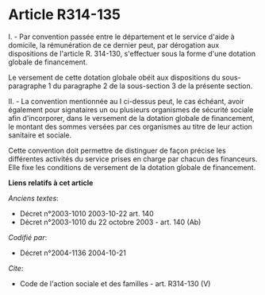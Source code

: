 # Article R314-135

I. - Par convention passée entre le département et le service d'aide à domicile, la rémunération de ce dernier peut, par
dérogation aux dispositions de l'article R. 314-130, s'effectuer sous la forme d'une dotation globale de financement.

Le versement de cette dotation globale obéit aux dispositions du sous-paragraphe 1 du paragraphe 2 de la sous-section 3 de la
présente section.

II. - La convention mentionnée au I ci-dessus peut, le cas échéant, avoir également pour signataires un ou plusieurs
organismes de sécurité sociale afin d'incorporer, dans le versement de la dotation globale de financement, le montant des
sommes versées par ces organismes au titre de leur action sanitaire et sociale.

Cette convention doit permettre de distinguer de façon précise les différentes activités du service prises en charge par
chacun des financeurs. Elle fixe les conditions de versement de la dotation globale de financement.

**Liens relatifs à cet article**

_Anciens textes_:

  - Décret n°2003-1010 2003-10-22 art. 140
  - Décret n°2003-1010 du 22 octobre 2003 - art. 140 (Ab)

_Codifié par_:

  - Décret n°2004-1136 2004-10-21

_Cite_:

  - Code de l'action sociale et des familles - art. R314-130 (V)

